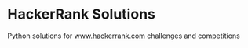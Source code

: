 HackerRank Solutions
================

Python solutions for www.hackerrank.com challenges and competitions
